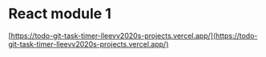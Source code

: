 # React module 1

[https://todo-git-task-timer-lleevv2020s-projects.vercel.app/](https://todo-git-task-timer-lleevv2020s-projects.vercel.app/)
